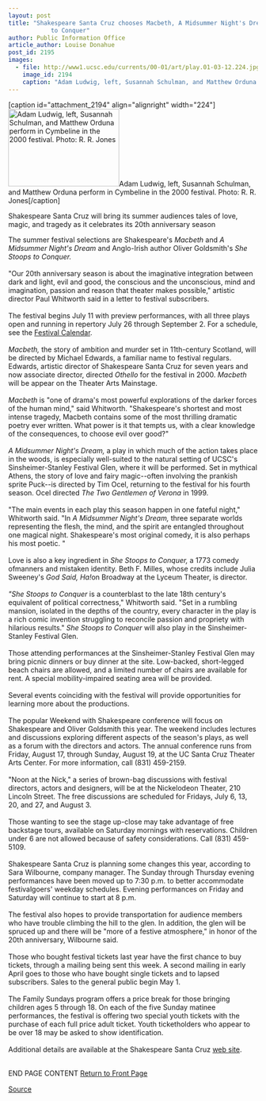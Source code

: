 ```yaml
---
layout: post
title: "Shakespeare Santa Cruz chooses Macbeth, A Midsummer Night's Dream, She Stoops
			to Conquer"
author: Public Information Office
article_author: Louise Donahue
post_id: 2195
images:
  - file: http://www1.ucsc.edu/currents/00-01/art/play.01-03-12.224.jpg
    image_id: 2194
    caption: "Adam Ludwig, left, Susannah Schulman, and Matthew Orduna perform in Cymbeline in the 2000 festival. Photo: R. R. Jones"
---
```


[caption id="attachment_2194" align="alignright" width="224"]<a href="http://dev-ucsc-news.pantheonsite.io/wp-content/uploads/2001/03/play.01-03-12.224.jpg"><img class="size-full wp-image-2194" src="http://dev-ucsc-news.pantheonsite.io/wp-content/uploads/2001/03/play.01-03-12.224.jpg" alt="Adam Ludwig, left, Susannah Schulman, and Matthew Orduna perform in Cymbeline in the 2000 festival. Photo: R. R. Jones" width="224" height="156" /></a>Adam Ludwig, left, Susannah Schulman, and Matthew Orduna perform in Cymbeline in the 2000 festival. Photo: R. R. Jones[/caption]
<p>
  Shakespeare Santa Cruz will bring its summer audiences tales of love, magic, and tragedy as it celebrates its 20th anniversary season
</p>The summer festival selections are Shakespeare's <i>Macbeth</i> and <i>A Midsummer Night's Dream</i> and Anglo-Irish author Oliver Goldsmith's <i>She Stoops to Conquer.<br>
<br></i>"Our 20th anniversary season is about the imaginative integration between dark and light, evil and good, the conscious and the unconscious, mind and imagination, passion and reason that theater makes possible," artistic director Paul Whitworth said in a letter to festival subscribers.<br>
<br>
The festival begins July 11 with preview performances, with all three plays open and running in repertory July 26 through September 2. For a schedule, see the <a href="http://www.shakespearesantacruz.org/summer01/calendar.shtml">Festival Calendar</a>.<br>
<br>
<i>Macbeth,</i> the story of ambition and murder set in 11th-century Scotland, will be directed by Michael Edwards, a familiar name to festival regulars. Edwards, artistic director of Shakespeare Santa Cruz for seven years and now associate director, directed <i>Othello</i> for the festival in 2000. <i>Macbeth</i> will be appear on the Theater Arts Mainstage.<br>
<br>
<i>Macbeth</i> is "one of drama's most powerful explorations of the darker forces of the human mind," said Whitworth. "Shakespeare's shortest and most intense tragedy, Macbeth contains some of the most thrilling dramatic poetry ever written. What power is it that tempts us, with a clear knowledge of the consequences, to choose evil over good?"<br>
<br>
<i>A Midsummer Night's Dream,</i> a play in which much of the action takes place in the woods, is especially well-suited to the natural setting of UCSC's Sinsheimer-Stanley Festival Glen, where it will be performed. Set in mythical Athens, the story of love and fairy magic--often involving the prankish sprite Puck--is directed by Tim Ocel, returning to the festival for his fourth season. Ocel directed <i>The Two Gentlemen of Verona</i> in 1999.<br>
<br>
"The main events in each play this season happen in one fateful night," Whitworth said. "In <i>A Midsummer Night's Dream,</i> three separate worlds representing the flesh, the mind, and the spirit are entangled throughout one magical night. Shakespeare's most original comedy, it is also perhaps his most poetic. "<br>
<br>
Love is also a key ingredient in <i>She Stoops to Conquer,</i> a 1773 comedy ofmanners and mistaken identity. Beth F. Milles, whose credits include Julia Sweeney's <i>God Said, Ha!</i>on Broadway at the Lyceum Theater, is director.<br>
<br>
<i>"She Stoops to Conquer</i> is a counterblast to the late 18th century's equivalent of political correctness," Whitworth said. "Set in a rumbling mansion, isolated in the depths of the country, every character in the play is a rich comic invention struggling to reconcile passion and propriety with hilarious results." <i>She Stoops to Conquer</i> will also play in the Sinsheimer-Stanley Festival Glen.<br>
<br>
Those attending performances at the Sinsheimer-Stanley Festival Glen may bring picnic dinners or buy dinner at the site. Low-backed, short-legged beach chairs are allowed, and a limited number of chairs are available for rent. A special mobility-impaired seating area will be provided.<br>
<br>
Several events coinciding with the festival will provide opportunities for learning more about the productions.<br>
<br>
The popular Weekend with Shakespeare conference will focus on Shakespeare and Oliver Goldsmith this year. The weekend includes lectures and discussions exploring different aspects of the season's plays, as well as a forum with the directors and actors. The annual conference runs from Friday, August 17, through Sunday, August 19, at the UC Santa Cruz Theater Arts Center. For more information, call (831) 459-2159.<br>
<br>
"Noon at the Nick," a series of brown-bag discussions with festival directors, actors and designers, will be at the Nickelodeon Theater, 210 Lincoln Street. The free discussions are scheduled for Fridays, July 6, 13, 20, and 27, and August 3.<br>
<br>
Those wanting to see the stage up-close may take advantage of free backstage tours, available on Saturday mornings with reservations. Children under 6 are not allowed because of safety considerations. Call (831) 459-5109.<br>
<br>
Shakespeare Santa Cruz is planning some changes this year, according to Sara Wilbourne, company manager. The Sunday through Thursday evening performances have been moved up to 7:30 p.m. to better accommodate festivalgoers' weekday schedules. Evening performances on Friday and Saturday will continue to start at 8 p.m.<br>
<br>
The festival also hopes to provide transportation for audience members who have trouble climbing the hill to the glen. In addition, the glen will be spruced up and there will be "more of a festive atmosphere," in honor of the 20th anniversary, Wilbourne said.<br>
<br>
Those who bought festival tickets last year have the first chance to buy tickets, through a mailing being sent this week. A second mailing in early April goes to those who have bought single tickets and to lapsed subscribers. Sales to the general public begin May 1.<br>
<br>
The Family Sundays program offers a price break for those bringing children ages 5 through 18. On each of the five Sunday matinee performances, the festival is offering two special youth tickets with the purchase of each full price adult ticket. Youth ticketholders who appear to be over 18 may be asked to show identification.<br>
<br>
Additional details are available at the Shakespeare Santa Cruz <a href="http://www.shakespearesantacruz.org">web site</a>.
<p>
  <br>
  END PAGE CONTENT <a href="../../index.html">Return to Front Page</a> <img align="bottom" alt=" " border="0" height="1" src="../../images/trans.gif" width="385">
</p>
<p><a href="http://www1.ucsc.edu/currents/00-01/03-12/shakespeare.html" title="Permalink to shakespeare">Source</a></p>
